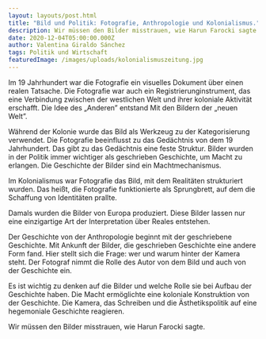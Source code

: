 ```yaml
---
layout: layouts/post.html
title: "Bild und Politik: Fotografie, Anthropologie und Kolonialismus."
description: Wir müssen den Bilder misstrauen, wie Harun Farocki sagte.
date: 2020-12-04T05:00:00.000Z
author: Valentina Giraldo Sánchez
tags: Politik und Wirtschaft
featuredImage: /images/uploads/kolonialismuszeitung.jpg
---
```

Im 19 Jahrhundert war die Fotografie ein visuelles Dokument über einen realen Tatsache. Die Fotografie war auch ein Registrierunginstrument, das eine Verbindung zwischen der westlichen Welt und ihrer koloniale Aktivität erschafft. Die Idee des „Anderen” entstand Mit den Bildern der „neuen Welt”.

Während der Kolonie wurde das Bild als Werkzeug zu der Kategorisierung verwendet. Die Fotografie beeinflusst zu das Gedächtnis von dem 19 Jahrhundert. Das gibt zu das Gedächtnis eine feste Struktur. Bilder wurden in der Politik immer wichtiger als geschrieben Geschichte, um Macht zu erlangen. Die Geschichte der Bilder sind ein Machtmechanismus.

Im Kolonialismus war Fotografie das Bild, mit dem Realitäten strukturiert wurden. Das heißt, die Fotografie funktionierte als Sprungbrett, auf dem die Schaffung von Identitäten prallte.

Damals wurden die Bilder von Europa produziert. Diese Bilder lassen nur eine einzigartige Art der Interpretation über Reales entstehen.

Der Geschichte von der Anthropologie beginnt mit der geschriebene Geschichte. Mit Ankunft der Bilder, die geschrieben Geschichte eine andere Form fand. Hier stellt sich die Frage: wer und warum hinter der Kamera steht. Der Fotograf nimmt die Rolle des Autor von dem Bild und auch von der Geschichte ein.

Es ist wichtig zu denken auf die Bilder und welche Rolle sie bei Aufbau der Geschichte haben. Die Macht ermöglichte eine koloniale Konstruktion von der Geschichte. Die Kamera, das Schreiben und die Ästhetikspolitik auf eine hegemoniale Geschichte reagieren.

Wir müssen den Bilder misstrauen, wie Harun Farocki sagte.